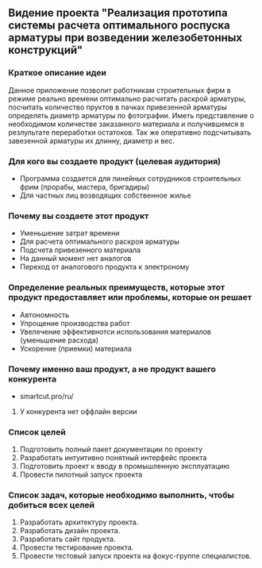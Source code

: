 ## Видение проекта "Реализация прототипа системы расчета оптимального роспуска арматуры при возведении железобетонных конструкций"

### Краткое описание идеи 
Данное приложение позволит работникам строительных фирм в режиме реально времени
оптимально расчитать раскрой арматуры, посчитать количество пруктов в пачках привезенной арматуры
определять диаметр арматуры по фотографии. Иметь представление о необходимом количестве заказанного материала
и получившемся в резлультате переработки остатоков. Так же оперативно подсчитывать завезенной арматуры их длинну, диаметр и вес.

### Для кого вы создаете продукт (целевая аудитория) 
- Программа создается для линейных сотрудников строительных фрим (прорабы, мастера, бригадиры) 
- Для частных лиц возводящих собственное жилье

### Почему вы создаете этот продукт
- Уменьшение затрат времени
- Для расчета оптимального раскроя арматуры
- Подсчета привезенного материала
- На данный момент нет аналогов
- Переход от аналогового продукта к электроному

### Определение реальных преимуществ, которые этот продукт предоставляет или проблемы, которые он решает 
- Автономность 
- Упрощение производства работ 
- Увелечение эффективнотси использования материалов (уменьшение расхода) 
- Ускорение (приемки) материала 

### Почему именно ваш продукт, а не продукт вашего конкурента 
- smartcut.pro/ru/
1. У конкурента нет оффлайн версии

### Список целей 
1. Подготовить полный пакет документации по проекту 
2. Разработать интуитивно понятный интерфейс проекта 
3. Подготовить проект к вводу в промышленную эксплуатацию 
4. Провести пилотный запуск проекта 

### Список задач, которые необходимо выполнить, чтобы добиться всех целей 
1. Разработать архитектуру проекта. 
2. Разработать дизайн проекта. 
3. Разработать сайт продукта. 
4. Провести тестирование проекта. 
5. Провести тестовый запуск проекта на фокус-группе специалистов. 
